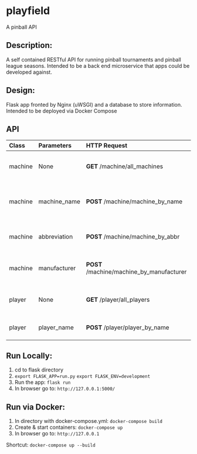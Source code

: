playfield
=========
A pinball API

Description:
------------
A self contained RESTful API for running pinball tournaments and pinball league seasons.  Intended to be a back end 
microservice that apps could be developed against.

Design:
-------
Flask app fronted by Nginx (uWSGI) and a database to store information.
Intended to be deployed via Docker Compose

API
---
|Class       | Parameters | HTTP Request   | Description  |
| :--------- |:---------| :------------- | :----------: |
| machine | None         | **GET** /machine/all_machines             | List all machines currently added     |
| machine | machine_name | **POST** /machine/machine_by_name         | Get machines with provided name       |
| machine | abbreviation | **POST** /machine/machine_by_abbr         | Get machines with specific abbr       |
| machine | manufacturer | **POST** /machine/machine_by_manufacturer | Get machines by provided manufacturer |
| player  | None         | **GET** /player/all_players               | List all players currently added      |
| player  | player_name  | **POST** /player/player_by_name           | Lookup player by name                 |

Run Locally:
------------
1.  cd to flask directory
2.  `export FLASK_APP=run.py`
    `export FLASK_ENV=development`
3.  Run the app: `flask run`
4.  In browser go to: `http://127.0.0.1:5000/`

Run via Docker:
--------------
1.  In directory with docker-compose.yml: `docker-compose build`
2.  Create & start containers: `docker-compose up`
3.  In browser go to: `http://127.0.0.1`

Shortcut: `docker-compose up --build`